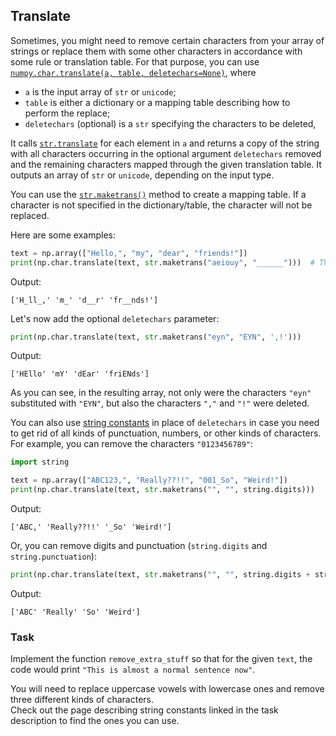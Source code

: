 ## Translate

Sometimes, you might need to remove certain characters from your array of strings or replace them with 
some other characters in accordance with some rule or translation table. For that purpose, you can use
[`numpy.char.translate(a, table, deletechars=None)`](https://numpy.org/doc/stable/reference/generated/numpy.char.translate.html), 
where 
- `a` is the input array of `str` or `unicode`; 
- `table` is either a dictionary or a mapping table describing how to perform the replace;
- `deletechars` (optional) is a `str` specifying the characters to be deleted,

It calls [`str.translate`](https://docs.python.org/dev/library/stdtypes.html#str.translate) for each element in `a` and
returns a copy of the string with all characters occurring in the optional argument `deletechars` 
removed and the remaining characters mapped through the given translation table.
It outputs an array of `str` or `unicode`, depending on the input type.

You can use the [`str.maketrans()`](https://docs.python.org/dev/library/stdtypes.html#str.maketrans) method to create a mapping table.
If a character is not specified in the dictionary/table, the character will not be replaced.

Here are some examples:

```python
text = np.array(["Hello,", "my", "dear", "friends!"])
print(np.char.translate(text, str.maketrans("aeiouy", "______")))  # The first two maketrans arguments must have equal length.
```
Output:
```text
['H_ll_,' 'm_' 'd__r' 'fr__nds!']
```
Let's now add the optional `deletechars` parameter:
```python
print(np.char.translate(text, str.maketrans("eyn", "EYN", ',!')))
```
Output:
```text
['HEllo' 'mY' 'dEar' 'friENds']
```
As you can see, in the resulting array, not only were the characters `"eyn"` substituted with `"EYN"`, but 
also the characters `","` and `"!"` were deleted.

You can also use [string constants](https://docs.python.org/dev/library/string.html?highlight=string%20punctuation#string-constants) in place of `deletechars` in case you need to get rid of
all kinds of punctuation, numbers, or other kinds of characters. For example, you can remove
the characters `"0123456789"`:

```python
import string

text = np.array(["ABC123,", "Really??!!", "001_So", "Weird!"])
print(np.char.translate(text, str.maketrans("", "", string.digits)))
```
Output:
```text
['ABC,' 'Really??!!' '_So' 'Weird!']
```
Or, you can remove digits and punctuation (`string.digits` and `string.punctuation`):
```python
print(np.char.translate(text, str.maketrans("", "", string.digits + string.punctuation)))
```
Output:
```text
['ABC' 'Really' 'So' 'Weird']
```

### Task

Implement the function `remove_extra_stuff` so that for the given `text`, the code
would print `"This is almost a normal sentence now"`.

<div class="hint">You will need to replace uppercase vowels with lowercase ones and remove three different kinds
of characters.</div>

<div class="hint">Check out the page describing string constants linked in the
task description to find the ones you can use.</div>